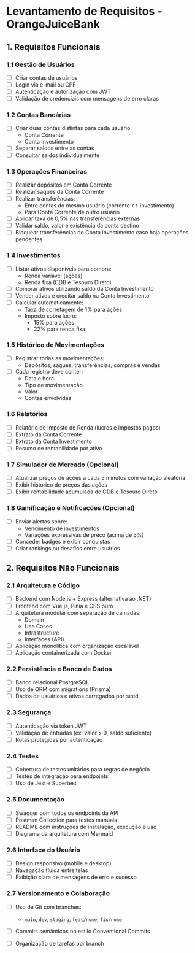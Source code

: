 # Levantamento de Requisitos - OrangeJuiceBank

## 1. Requisitos Funcionais

### 1.1 Gestão de Usuários
- [ ] Criar contas de usuários
- [ ] Login via e-mail ou CPF
- [ ] Autenticação e autorização com JWT
- [ ] Validação de credenciais com mensagens de erro claras

### 1.2 Contas Bancárias
- [ ] Criar duas contas distintas para cada usuário:
  - Conta Corrente
  - Conta Investimento
- [ ] Separar saldos entre as contas
- [ ] Consultar saldos individualmente

### 1.3 Operações Financeiras
- [ ] Realizar depósitos em Conta Corrente
- [ ] Realizar saques da Conta Corrente
- [ ] Realizar transferências:
  - Entre contas do mesmo usuário (corrente ↔ investimento)
  - Para Conta Corrente de outro usuário
- [ ] Aplicar taxa de 0,5% nas transferências externas
- [ ] Validar saldo, valor e existência da conta destino
- [ ] Bloquear transferências de Conta Investimento caso haja operações pendentes

### 1.4 Investimentos
- [ ] Listar ativos disponíveis para compra:
  - Renda variável (ações)
  - Renda fixa (CDB e Tesouro Direto)
- [ ] Comprar ativos utilizando saldo da Conta Investimento
- [ ] Vender ativos e creditar saldo na Conta Investimento
- [ ] Calcular automaticamente:
  - Taxa de corretagem de 1% para ações
  - Imposto sobre lucro:
    - 15% para ações
    - 22% para renda fixa

### 1.5 Histórico de Movimentações
- [ ] Registrar todas as movimentações:
  - Depósitos, saques, transferências, compras e vendas
- [ ] Cada registro deve conter:
  - Data e hora
  - Tipo de movimentação
  - Valor
  - Contas envolvidas

### 1.6 Relatórios
- [ ] Relatório de Imposto de Renda (lucros e impostos pagos)
- [ ] Extrato da Conta Corrente
- [ ] Extrato da Conta Investimento
- [ ] Resumo de rentabilidade por ativo

### 1.7 Simulador de Mercado (Opcional)
- [ ] Atualizar preços de ações a cada 5 minutos com variação aleatória
- [ ] Exibir histórico de preços das ações
- [ ] Exibir rentabilidade acumulada de CDB e Tesouro Direto

### 1.8 Gamificação e Notificações (Opcional)
- [ ] Enviar alertas sobre:
  - Vencimento de investimentos
  - Variações expressivas de preço (acima de 5%)
- [ ] Conceder badges e exibir conquistas
- [ ] Criar rankings ou desafios entre usuários

## 2. Requisitos Não Funcionais

### 2.1 Arquitetura e Código
- [ ] Backend com Node.js + Express (alternativa ao .NET)
- [ ] Frontend com Vue.js, Pinia e CSS puro
- [ ] Arquitetura modular com separação de camadas:
  - Domain
  - Use Cases
  - Infrastructure
  - Interfaces (API)
- [ ] Aplicação monolítica com organização escalável
- [ ] Aplicação containerizada com Docker

### 2.2 Persistência e Banco de Dados
- [ ] Banco relacional PostgreSQL
- [ ] Uso de ORM com migrations (Prisma)
- [ ] Dados de usuários e ativos carregados por seed

### 2.3 Segurança
- [ ] Autenticação via token JWT
- [ ] Validação de entradas (ex: valor > 0, saldo suficiente)
- [ ] Rotas protegidas por autenticação

### 2.4 Testes
- [ ] Cobertura de testes unitários para regras de negócio
- [ ] Testes de integração para endpoints
- [ ] Uso de Jest e Supertest

### 2.5 Documentação
- [ ] Swagger com todos os endpoints da API
- [ ] Postman Collection para testes manuais
- [ ] README com instruções de instalação, execução e uso
- [ ] Diagrama da arquitetura com Mermaid

### 2.6 Interface do Usuário
- [ ] Design responsivo (mobile e desktop)
- [ ] Navegação fluida entre telas
- [ ] Exibição clara de mensagens de erro e sucesso

### 2.7 Versionamento e Colaboração
- [ ] Uso de Git com branches:
  - `main`, `dev`, `staging`, `feat/nome`, `fix/nome`
- [ ] Commits semânticos no estilo Conventional Commits
- [ ] Organização de tarefas por branch

